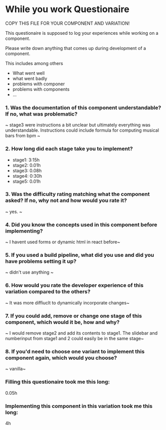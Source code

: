 # While you work Questionaire

COPY THIS FILE FOR YOUR COMPONENT AND VARIATION!

This questionaire is supposed to log your experiences while working on a component.

Please write down anything that comes up during development of a component.

This includes among others

- What went well
- what went badly
- problems with componer
- problems with components
- ...

### 1. Was the documentation of this component understandable? If no, what was problematic?

~ stage3 were instructions a bit unclear but ultimately     everything was understandable.
    Instructions could include formula for computing musical bars from bpm ~

### 2. How long did each stage take you to implement?

- stage1: 3:15h
- stage2: 0.01h
- stage3: 0.08h
- stage4: 0:30h
- stage5: 0.01h

### 3. Was the difficulty rating matching what the component asked? If no, why not and how would you rate it?

~ yes. ~

### 4. Did you know the concepts used in this component before implementing?

~ I havent used forms or dynamic html in react before~

### 5. If you used a build pipeline, what did you use and did you have problems setting it up?

~ didn't use anything ~

### 6. How would you rate the developer experience of this variation compared to the others?

~ It was more diffiuclt to dynamically incorporate changes~

### 7. If you could add, remove or change one stage of this component, which would it be, how and why?

~ I would remove stage2 and add its contents to stage1.
The slidebar and numberinput from stage1 and 2 could easily be in the same stage~

### 8. If you'd need to choose one variant to implement this component again, which would you choose?

~ vanilla~


### Filling this questionaire took me this long:
0.05h

### Implementing this component in this variation took me this long:
4h